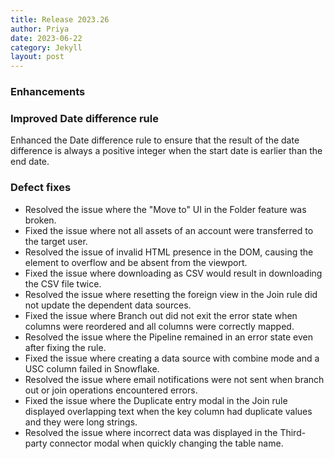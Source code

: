```yaml
---
title: Release 2023.26
author: Priya
date: 2023-06-22
category: Jekyll
layout: post
---
```


### Enhancements

### Improved Date difference rule

Enhanced the Date difference rule to ensure that the result of the date difference is always a positive integer when the start date is earlier than the end date.


### Defect fixes

* Resolved the issue where the "Move to" UI in the Folder feature was broken.
* Fixed the issue where not all assets of an account were transferred to the target user.
* Resolved the issue of invalid HTML presence in the DOM, causing the element to overflow and be absent from the viewport.
* Fixed the issue where downloading as CSV would result in downloading the CSV file twice.
* Resolved the issue where resetting the foreign view in the Join rule did not update the dependent data sources.
* Fixed the issue where Branch out did not exit the error state when columns were reordered and all columns were correctly mapped.
* Resolved the issue where the Pipeline remained in an error state even after fixing the rule.
* Fixed the issue where creating a data source with combine mode and a USC column failed in Snowflake.
* Resolved the issue where email notifications were not sent when branch out or join operations encountered errors.
* Fixed the issue where the Duplicate entry modal in the Join rule displayed overlapping text when the key column had duplicate values and they were long strings.
* Resolved the issue where incorrect data was displayed in the Third-party connector modal when quickly changing the table name.

